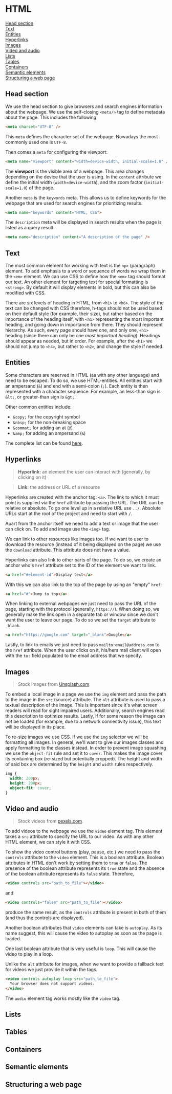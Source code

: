 # HTML

[Head section](#head-section)  
[Text](#text)  
[Entities](#entities)  
[Hyperlinks](#hyperlinks)  
[Images](#images)  
[Video and audio](#video-and-audio)  
[Lists](#lists)  
[Tables](#tables)  
[Containers](#containers)  
[Semantic elements](#semantic-elements)  
[Structuring a web page](#structuring-a-web-page)  

## Head section

We use the head section to give browsers and search engines information about the webpage. We use the self-closing `<meta/>` tag to define metadata about the page. This includes the following:

``` html
<meta charset="UTF-8" />
```

This `meta` defines the character set of the webpage. Nowadays the most commonly used one is `UTF-8`.

Then comes a `meta` for configuring the viewport:

``` html
<meta name="viewport" content="width=device-width, initial-scale=1.0" />
```

The **viewport** is the visible area of a webpage. This area changes depending on the device that the user is using. In the `content` attribute we define the initial width (`width=device-width`), and the zoom factor (`initial-scale=1.0`) of the page.

Another `meta` is the `keywords` meta. This allows us to define keywords for the webpage that are used for search engines for prioritizing results.

``` html
<meta name="keywords" content="HTML, CSS">
```

The `description` meta will be displayed in search results when the page is listed as a query result.

``` html
<meta name="description" content="A description of the page" />
```

## Text

The most common element for working with text is the `<p>` (paragraph) element. To add emphasis to a word or sequence of words we wrap them in the `<em>` element. We can use CSS to define how the `<em>` tag should format our text. An other element for targeting text for special formatting is `<strong>`. By default it will display elements in bold, but this can also be modified with CSS.

There are six levels of heading in HTML, from `<h1>` to `<h6>`. The style of the text can be changed with CSS therefore, h-tags should not be used based on their default style (for example, their size), but rather based on the importance of the heading itself, with `<h1>` representing the most important heading, and going down in importance from there. They should represent hierarchy. As such, every page should have one, and only one, `<h1>` heading (since there can only be one *most important heading*). Headings should appear as needed, but in order. For example, after the `<h1>` we should not jump to `<h4>`, but rather to `<h2>`, and change the style if needed.

## Entities

Some characters are reserved in HTML (as with any other language) and need to be escaped. To do so, we use HTML-entities. All entities start with an ampersand (`&`) and end with a semi-colon (`;`). Each entity is then represented with a character sequence. For example, an less-than sign is `&lt;`, or greater-than sign is `&gt;`.

Other common entities include:

- `&copy;` for the copyright symbol
- `&nbsp;` for the non-breaking space
- `&commat;` for adding an at (`@`)
- `&amp;` for adding an ampersand (`&`)

The complete list can be found [here](https://dev.w3.org/html5/html-author/charref).

## Hyperlinks

> **Hyperlink:** an element the user can interact with (generally, by clicking on it)

> **Link:** the address or URL of a resource

Hyperlinks are created with the anchor tag: `<a>`. The link to which it must point is supplied via the `href` attribute by passing the URL. The URL can be relative or absolute. To go one level up in a relative URL use `../`. Absolute URLs start at the root of the project and need to start with `/`.

Apart from the anchor itself we need to add a text or image that the user can click on. To add and image use the `<img>` tag.

We can link to other resources like images too. If we want to user to download the resource (instead of it being displayed on the page) we use the `download` attribute. This attribute does not have a value.

Hyperlinks can also link to other parts of the page. To do so, we create an anchor who's `href` attribute set to the ID of the element we want to link.

``` html
<a href="#element-id">Display text</a>
```

With this we can also link to the top of the page by using an "empty" `href`:

``` html
<a href="#">Jump to top</a>
```

When linking to external webpages we just need to pass the URL of the page, starting with the protocol (generally, `https://`). When doing so, we generally make the link open in a separate tab or window since we don't want the user to leave our page. To do so we set the `target` attribute to `_blank`.

``` html
<a href="https://google.com" target="_blank">Google</a>
```

Lastly, to link to emails we just need to pass `mailto:email@address.com` to the `href` attribute. When the user clicks on it, his/hers mail client will open with the `to:` field populated to the email address that we specify.

## Images

> Stock images from [Unsplash.com](https://unsplash.com/).

To embed a local image in a page we use the `img` element and pass the path to the image in the `src` (source) attribute. The `alt` attribute is used to pass a textual description of the image. This is important since it's what screen readers will read for sight impaired users. Additionally, search engines read this description to optimize results. Lastly, if for some reason the image can not be loaded (for example, due to a network connectivity issue), this text will be displayed in its place.

To re-size images we use CSS. If we use the `img` selector we will be formatting all images. In general, we'll want to give our images classes and apply formatting to the classes instead. In order to prevent image squashing we use the `object-fit` rule and set it to `cover`. This makes the image cover its containing box (re-sized but potentially cropped). The height and width of said box are determined by the `height` and `width` rules respectively.

``` css
img {
  width: 200px;
  height: 200px;
  object-fit: cover;
}
```

## Video and audio

> Stock videos from [pexels.com](https://www.pexels.com/).

To add videos to the webpage we use the `video` element tag. This element takes a `src` attribute to specify the URL to our video. As with any other HTML element, we can style it with CSS.

To show the video control buttons (play, pause, etc.) we need to pass the `controls` attribute to the `video` element. This is a boolean attribute. Boolean attributes in HTML don't work by setting them to `true` or `false`. The presence of the boolean attribute represents its `true` state and the absence of the boolean attribute represents its `false` state. Therefore, 

``` html
<video controls src="path_to_file"></video>
```

and

``` html
<video controls="false" src="path_to_file"></video>
```

produce the same result, as the `controls` attribute is present in both of them (and thus the controls are displayed).

Another boolean attributes that `video` elements can take is `autoplay`. As its name suggest, this will cause the video to autoplay as soon as the page is loaded.

One last boolean attribute that is very useful is `loop`. This will cause the video to play in a loop.

Unlike the `alt` attribute for images, when we want to provide a fallback text for videos we just provide it within the tags.

``` html
<video controls autoplay loop src="path_to_file">
  Your browser does not support videos.
</video>
```

The `audio` element tag works mostly like the `video` tag.

## Lists

## Tables

## Containers

## Semantic elements

## Structuring a web page
